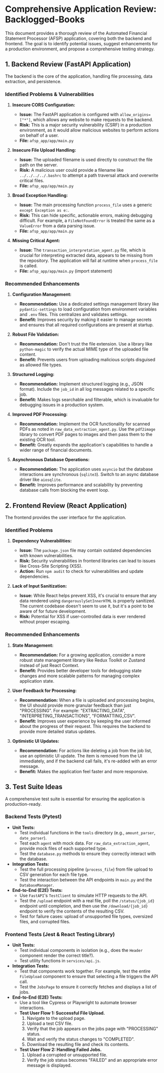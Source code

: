 # Comprehensive Application Review: Backlogged-Books

This document provides a thorough review of the Automated Financial Statement Processor (AFSP) application, covering both the backend and frontend. The goal is to identify potential issues, suggest enhancements for a production environment, and propose a comprehensive testing strategy.

## 1. Backend Review (FastAPI Application)

The backend is the core of the application, handling file processing, data extraction, and persistence.

### Identified Problems & Vulnerabilities

1.  **Insecure CORS Configuration:**
    *   **Issue:** The FastAPI application is configured with `allow_origins=["*"]`, which allows any website to make requests to the backend.
    *   **Risk:** This is a major security vulnerability (CSRF) in a production environment, as it would allow malicious websites to perform actions on behalf of a user.
    *   **File:** `afsp_app/app/main.py`

2.  **Insecure File Upload Handling:**
    *   **Issue:** The uploaded filename is used directly to construct the file path on the server.
    *   **Risk:** A malicious user could provide a filename like `../../../../.bashrc` to attempt a path traversal attack and overwrite critical files.
    *   **File:** `afsp_app/app/main.py`

3.  **Broad Exception Handling:**
    *   **Issue:** The main processing function `process_file` uses a generic `except Exception as e:`.
    *   **Risk:** This can hide specific, actionable errors, making debugging difficult. For example, a `FileNotFoundError` is treated the same as a `ValueError` from a data parsing issue.
    *   **File:** `afsp_app/app/main.py`

4.  **Missing Critical Agent:**
    *   **Issue:** The `transaction_interpretation_agent.py` file, which is crucial for interpreting extracted data, appears to be missing from the repository. The application will fail at runtime when `process_file` is called.
    *   **File:** `afsp_app/app/main.py` (import statement)

### Recommended Enhancements

1.  **Configuration Management:**
    *   **Recommendation:** Use a dedicated settings management library like `pydantic-settings` to load configuration from environment variables and `.env` files. This centralizes and validates settings.
    *   **Benefit:** Improves security by making it easier to manage secrets and ensures that all required configurations are present at startup.

2.  **Robust File Validation:**
    *   **Recommendation:** Don't trust the file extension. Use a library like `python-magic` to verify the actual MIME type of the uploaded file content.
    *   **Benefit:** Prevents users from uploading malicious scripts disguised as allowed file types.

3.  **Structured Logging:**
    *   **Recommendation:** Implement structured logging (e.g., JSON format). Include the `job_id` in all log messages related to a specific job.
    *   **Benefit:** Makes logs searchable and filterable, which is invaluable for debugging issues in a production system.

4.  **Improved PDF Processing:**
    *   **Recommendation:** Implement the OCR functionality for scanned PDFs as noted in `raw_data_extraction_agent.py`. Use the `pdf2image` library to convert PDF pages to images and then pass them to the existing OCR tool.
    *   **Benefit:** Greatly expands the application's capabilities to handle a wider range of financial documents.

5.  **Asynchronous Database Operations:**
    *   **Recommendation:** The application uses `asyncio` but the database interactions are synchronous (`sqlite3`). Switch to an async database driver like `aiosqlite`.
    *   **Benefit:** Improves performance and scalability by preventing database calls from blocking the event loop.

## 2. Frontend Review (React Application)

The frontend provides the user interface for the application.

### Identified Problems

1.  **Dependency Vulnerabilities:**
    *   **Issue:** The `package.json` file may contain outdated dependencies with known vulnerabilities.
    *   **Risk:** Security vulnerabilities in frontend libraries can lead to issues like Cross-Site Scripting (XSS).
    *   **Action:** Run `npm audit` to check for vulnerabilities and update dependencies.

2.  **Lack of Input Sanitization:**
    *   **Issue:** While React helps prevent XSS, it's crucial to ensure that any data rendered using `dangerouslySetInnerHTML` is properly sanitized. The current codebase doesn't seem to use it, but it's a point to be aware of for future development.
    *   **Risk:** Potential for XSS if user-controlled data is ever rendered without proper escaping.

### Recommended Enhancements

1.  **State Management:**
    *   **Recommendation:** For a growing application, consider a more robust state management library like Redux Toolkit or Zustand instead of just React Context.
    *   **Benefit:** Provides better developer tools for debugging state changes and more scalable patterns for managing complex application state.

2.  **User Feedback for Processing:**
    *   **Recommendation:** When a file is uploaded and processing begins, the UI should provide more granular feedback than just "PROCESSING". For example: "EXTRACTING_DATA", "INTERPRETING_TRANSACTIONS", "FORMATTING_CSV".
    *   **Benefit:** Improves user experience by keeping the user informed about the progress of their request. This requires the backend to provide more detailed status updates.

3.  **Optimistic UI Updates:**
    *   **Recommendation:** For actions like deleting a job from the job list, use an optimistic UI update. The item is removed from the UI immediately, and if the backend call fails, it's re-added with an error message.
    *   **Benefit:** Makes the application feel faster and more responsive.

## 3. Test Suite Ideas

A comprehensive test suite is essential for ensuring the application is production-ready.

### Backend Tests (Pytest)

*   **Unit Tests:**
    *   Test individual functions in the `tools` directory (e.g., `amount_parser`, `date_parser`).
    *   Test each `agent` with mock data. For `raw_data_extraction_agent`, provide mock files of each supported type.
    *   Test the `database.py` methods to ensure they correctly interact with the database.
*   **Integration Tests:**
    *   Test the full processing pipeline (`process_file`) from file upload to CSV generation for each file type.
    *   Test the interaction between the API endpoints in `main.py` and the `DatabaseManager`.
*   **End-to-End (E2E) Tests:**
    *   Use `FastAPI`'s `TestClient` to simulate HTTP requests to the API.
    *   Test the `/upload` endpoint with a real file, poll the `/status/{job_id}` endpoint until completion, and then use the `/download/{job_id}` endpoint to verify the contents of the resulting CSV.
    *   Test for failure cases: upload of unsupported file types, oversized files, and corrupted files.

### Frontend Tests (Jest & React Testing Library)

*   **Unit Tests:**
    *   Test individual components in isolation (e.g., does the `Header` component render the correct title?).
    *   Test utility functions in `services/api.js`.
*   **Integration Tests:**
    *   Test that components work together. For example, test the entire `FileUpload` component to ensure that selecting a file triggers the API call.
    *   Test the `JobsPage` to ensure it correctly fetches and displays a list of jobs.
*   **End-to-End (E2E) Tests:**
    *   Use a tool like Cypress or Playwright to automate browser interactions.
    *   **Test User Flow 1: Successful File Upload.**
        1.  Navigate to the upload page.
        2.  Upload a test CSV file.
        3.  Verify that the job appears on the jobs page with "PROCESSING" status.
        4.  Wait and verify the status changes to "COMPLETED".
        5.  Download the resulting file and check its contents.
    *   **Test User Flow 2: Handling Failed Jobs.**
        1.  Upload a corrupted or unsupported file.
        2.  Verify the job status becomes "FAILED" and an appropriate error message is displayed.
